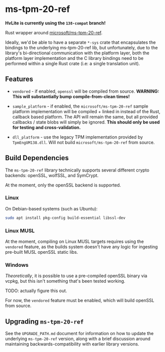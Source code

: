 # ms-tpm-20-ref

**HvLite is currently using the `138-compat` branch!**

Rust wrapper around
[microsoft/ms-tpm-20-ref](https://github.com/microsoft/ms-tpm-20-ref).

Ideally, we'd be able to have a separate `*-sys` crate that encapsulates the
bindings to the underlying ms-tpm-20-ref lib, but unfortunately, due to the
library's bi-directional communication with the platform layer, both the
platform layer implementation and the C library bindings need to be performed
within a single Rust crate (i.e: a single translation unit).

## Features

- `vendored` - if enabled, `openssl` will be compiled from source. **WARNING: This will
  substantially bump compile-from-clean times!**

- `sample_platform` - if enabled, the `microsoft/ms-tpm-20-ref` sample platform
  implementation will be compiled + linked in instead of the Rust, callback
  based platform. The API will remain the same, but all provided callbacks /
  state blobs will simply be ignored. **This should only be used for testing and
  cross-validation.**

- `dll_platform` - use the legacy TPM implementation provided by `TpmEngUM138.dll`.
  Will not build `microsoft/ms-tpm-20-ref` from source.

## Build Dependencies

The `ms-tpm-20-ref` library technically supports several different crypto
backends: openSSL, wolfSSL, and SymCrypt.

At the moment, only the openSSL backend is supported.

### Linux

On Debian-based systems (such as Ubuntu):

```bash
sudo apt install pkg-config build-essential libssl-dev
```

### Linux MUSL

At the moment, compiling on Linux MUSL targets requires using the `vendored`
feature, as the builds system doesn't have any logic for ingesting pre-built
MUSL openSSL static libs.

### Windows

_Theoretically_, it is possible to use a pre-compiled openSSL binary via vcpkg,
but this isn't something that's been tested working.

TODO: actually figure this out.

For now, the `vendored` feature must be enabled, which will build openSSL from
source.

## Upgrading `ms-tpm-20-ref`

See the `UPGRADE_PATH.md` document for information on how to update the
underlying `ms-tpm-20-ref` version, along with a brief discussion around
maintaining backwards-compatibility with earlier library versions.
